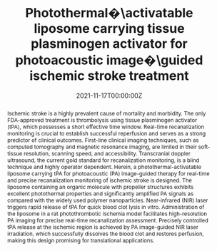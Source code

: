 ---
title: 'Photothermal�\activatable liposome carrying tissue plasminogen activator for photoacoustic image�\guided ischemic stroke treatment'

# Authors
# If you created a profile for a user (e.g. the default `admin` user), write the username (folder name) here
# and it will be replaced with their full name and linked to their profile.
authors:
  - Xiaolei Cai
  - Aishwarya Bandla
  - Can Wang
  - Yu-Hang Liu
  - Chan Kim Chuan
  - Yu Xu
  - Xingang Liu
  - Shidang Xu
  - Wenbo Wu
  - Nitish V. Thakor*
  - Bin Liu*

# Author notes (optional)
author_notes:
  - 'Equal contribution'
  - 'Equal contribution'
  - 'Equal contribution'
  - 'Equal contribution'
  - 'Equal contribution'
  - 'Equal contribution'
  - 'Equal contribution'
  - 'Equal contribution'
  - 'Equal contribution'
  - 'Corresponding author'
  - 'Corresponding author'

date: '2021-11-17T00:00:00Z'
doi: '10.1002/sstr.202100118'

# Schedule page publish date (NOT publication's date).
publishDate: '2022-02-03T00:00:00Z'

# Publication type.
# Accepts a single type but formatted as a YAML list (for Hugo requirements).
# Enter a publication type from the CSL standard.
publication_types: ['article-journal']

# Publication name and optional abbreviated publication name.
publication: In *Small Structures*
publication_short: In *Small Struct.*

abstract: Ischemic stroke is a highly prevalent cause of mortality and morbidity. The only FDA-approved treatment is thrombolysis using tissue plasminogen activator (tPA), which possesses a short effective time window. Real-time recanalization monitoring is crucial to establish successful reperfusion and serves as a strong predictor of clinical outcomes. First-line clinical imaging techniques, such as computed tomography and magnetic resonance imaging, are limited in their soft-tissue resolution, scanning speed, and accessibility. Transcranial doppler ultrasound, the current gold standard for recanalization monitoring, is a blind technique and highly operator dependent. Herein, a photothermal-activatable liposome carrying tPA for photoacoustic (PA) image-guided therapy for real-time and precise recanalization monitoring of ischemic stroke is designed. The liposome containing an organic molecule with propeller structures exhibits excellent photothermal properties and significantly amplified PA signals as compared with the widely used polymer nanoparticles. Near-infrared (NIR) laser triggers rapid release of tPA for quick blood clot lysis in vitro. Administration of the liposome in a rat photothrombotic ischemia model facilitates high-resolution PA imaging for precise real-time recanalization assessment. Precisely controlled tPA release at the ischemic region is achieved by PA image-guided NIR laser irradiation, which successfully dissolves the blood clot and restores perfusion, making this design promising for translational applications.

# Summary. An optional shortened abstract.
summary: Ischemic stroke is a highly prevalent cause of mortality and morbidity. The only FDA-approved treatment is thrombolysis using tissue plasminogen activator (tPA), which possesses a short effective time window. Real-time recanalization monitoring is crucial to establish successful reperfusion and serves as a strong predictor of clinical outcomes. First-line clinical imaging techniques, such as computed tomography and magnetic resonance imaging, are limited in their soft-tissue resolution, scanning speed, and accessibility. Transcranial doppler ultrasound, the current gold standard for recanalization monitoring, is a blind technique and highly operator dependent. Herein, a photothermal-activatable liposome carrying tPA for photoacoustic (PA) image-guided therapy for real-time and precise recanalization monitoring of ischemic stroke is designed. The liposome containing an organic molecule with propeller structures exhibits excellent photothermal properties and significantly amplified PA signals as compared with the widely used polymer nanoparticles. Near-infrared (NIR) laser triggers rapid release of tPA for quick blood clot lysis in vitro. Administration of the liposome in a rat photothrombotic ischemia model facilitates high-resolution PA imaging for precise real-time recanalization assessment. Precisely controlled tPA release at the ischemic region is achieved by PA image-guided NIR laser irradiation, which successfully dissolves the blood clot and restores perfusion, making this design promising for translational applications.
tags: []

# Display this page in the Featured widget?
featured: true

# Custom links (uncomment lines below)
# links:
# - name: Custom Link
#   url: http://example.org

url_pdf: 'https://onlinelibrary.wiley.com/doi/epdf/10.1002/sstr.202100118'
url_code: ''
url_dataset: ''
url_poster: ''
url_project: ''
url_slides: ''
url_source: ''
url_video: ''

# Featured image
# To use, add an image named `featured.jpg/png` to your page's folder.
# image:
#   caption: 'Image credit: [**Unsplash**](https://unsplash.com/photos/pLCdAaMFLTE)'
#   focal_point: ''
#   preview_only: false
---
